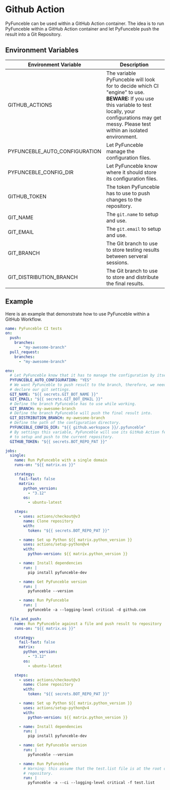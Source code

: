# Github Action

PyFunceble can be used within a GitHub Action container.
The idea is to run PyFunceble within a GitHub Action container and let PyFunceble push the result into a Git Repository.

## Environment Variables

| Environment Variable          | Description                                                                                                                                                                                                    |
| ----------------------------- | -------------------------------------------------------------------------------------------------------------------------------------------------------------------------------------------------------------- |
| GITHUB_ACTIONS                | The variable PyFunceble will look for to decide which CI "engine" to use. **BEWARE:** If you use this variable to test locally, your configurations may get messy. Please test within an isolated environment. |
| PYFUNCEBLE_AUTO_CONFIGURATION | Let PyFunceble manage the configuration files.                                                                                                                                                                 |
| PYFUNCEBLE_CONFIG_DIR         | Let PyFunceble know where it should store its configuration files.                                                                                                                                             |
| GITHUB_TOKEN                  | The token PyFunceble has to use to push changes to the repository.                                                                                                                                             |
| GIT_NAME                      | The `git.name` to setup and use.                                                                                                                                                                               |
| GIT_EMAIL                     | The `git.email` to setup and use.                                                                                                                                                                              |
| GIT_BRANCH                    | The Git branch to use to store testing results between serveral sessions.                                                                                                                                      |
| GIT_DISTRIBUTION_BRANCH       | The Git branch to use to store and distribute the final results.                                                                                                                                               |

## Example

Here is an example that demonstrate how to use PyFunceble within a GitHub Workflow.

```yaml title=".github/workflows/main.yml"
name: PyFunceble CI tests
on:
  push:
    branches:
      - "my-awesome-branch"
  pull_request:
    branches:
      - "my-awesome-branch"

env:
  # Let PyFunceble know that it has to manage the configuration by itself.
  PYFUNCEBLE_AUTO_CONFIGURATION: "YES"
  # We want PyFunceble to push result to the branch, therefore, we need to
  # declare our git settings.
  GIT_NAME: "${{ secrets.GIT_BOT_NAME }}"
  GIT_EMAIL: "${{ secrets.GIT_BOT_EMAIL }}"
  # Define the branch PyFunceble has to use while working.
  GIT_BRANCH: my-awesome-branch
  # Define the branch PyFunceble will push the final result into.
  GIT_DISTRIBUTION_BRANCH: my-awesome-branch
  # Define the path of the configuration directory.
  PYFUNCEBLE_CONFIG_DIR: "${{ github.workspace }}/.pyfunceble"
  # By settings this variable, PyFunceble will use its GitHub Action feature
  # to setup and push to the current repository.
  GITHUB_TOKEN: "${{ secrets.BOT_REPO_PAT }}"

jobs:
  single:
    name: Run PyFunceble with a single domain
    runs-on: "${{ matrix.os }}"

    strategy:
      fail-fast: false
      matrix:
        python_version:
          - "3.12"
        os:
          - ubuntu-latest

    steps:
      - uses: actions/checkout@v3
        name: Clone repository
        with:
          token: "${{ secrets.BOT_REPO_PAT }}"

      - name: Set up Python ${{ matrix.python_version }}
        uses: actions/setup-python@v4
        with:
          python-version: ${{ matrix.python_version }}

      - name: Install dependencies
        run: |
          pip install pyfunceble-dev

      - name: Get PyFunceble version
        run: |
          pyfunceble --version

      - name: Run PyFunceble
        run: |
          pyfunceble -a --logging-level critical -d github.com

  file_and_push:
    name: Run PyFunceble against a file and push result to repository
    runs-on: "${{ matrix.os }}"

    strategy:
      fail-fast: false
      matrix:
        python_version:
          - "3.12"
        os:
          - ubuntu-latest

    steps:
      - uses: actions/checkout@v3
        name: Clone repository
        with:
          token: "${{ secrets.BOT_REPO_PAT }}"

      - name: Set up Python ${{ matrix.python_version }}
        uses: actions/setup-python@v4
        with:
          python-version: ${{ matrix.python_version }}

      - name: Install dependencies
        run: |
          pip install pyfunceble-dev

      - name: Get PyFunceble version
        run: |
          pyfunceble --version

      - name: Run PyFunceble
        # Warning: this assume that the test.list file is at the root of the
        # repository.
        run: |
          pyfunceble -a --ci --logging-level critical -f test.list
```
